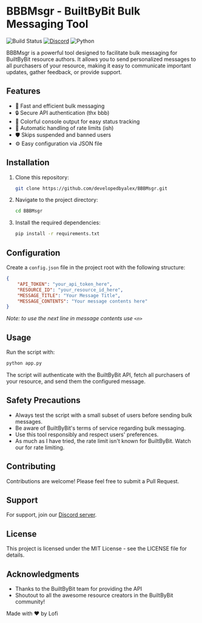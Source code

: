 
# BBBMsgr - BuiltByBit Bulk Messaging Tool

![Build Status](https://img.shields.io/badge/build-passing-brightgreen)
[![Discord](https://img.shields.io/discord/1225531121815781376?color=7289da&label=Discord&logo=discord&logoColor=ffffff)](https://discord.gg/XzDPRNsSYn)
![Python](https://img.shields.io/badge/python-3.6%2B-blue)

BBBMsgr is a powerful tool designed to facilitate bulk messaging for BuiltByBit resource authors. It allows you to send personalized messages to all purchasers of your resource, making it easy to communicate important updates, gather feedback, or provide support.

## Features

- 🚀 Fast and efficient bulk messaging
- 🔒 Secure API authentication (thx bbb)
- 🎨 Colorful console output for easy status tracking
- 🔄 Automatic handling of rate limits (ish)
- 🛡️ Skips suspended and banned users
- ⚙️ Easy configuration via JSON file

## Installation

1. Clone this repository:
    ```bash
    git clone https://github.com/developedbyalex/BBBMsgr.git
    ```
2. Navigate to the project directory:
    ```bash
    cd BBBMsgr
    ```
3. Install the required dependencies:
    ```bash
    pip install -r requirements.txt
    ```

## Configuration

Create a `config.json` file in the project root with the following structure:

```json
{
    "API_TOKEN": "your_api_token_here",
    "RESOURCE_ID": "your_resource_id_here",
    "MESSAGE_TITLE": "Your Message Title",
    "MESSAGE_CONTENTS": "Your message contents here"
}
```

_Note: to use the next line in message contents use `<n>`_

## Usage

Run the script with:
```bash
python app.py
```
The script will authenticate with the BuiltByBit API, fetch all purchasers of your resource, and send them the configured message.

## Safety Precautions

- Always test the script with a small subset of users before sending bulk messages.
- Be aware of BuiltByBit's terms of service regarding bulk messaging.
- Use this tool responsibly and respect users' preferences.
- As much as I have tried, the rate limit isn't known for BuiltByBit. Watch our for rate limiting. 

## Contributing

Contributions are welcome! Please feel free to submit a Pull Request.

## Support

For support, join our [Discord server](https://discord.gg/XzDPRNsSYn).

## License

This project is licensed under the MIT License - see the LICENSE file for details.

## Acknowledgments

- Thanks to the BuiltByBit team for providing the API
- Shoutout to all the awesome resource creators in the BuiltByBit community!

Made with ❤️ by Lofi
